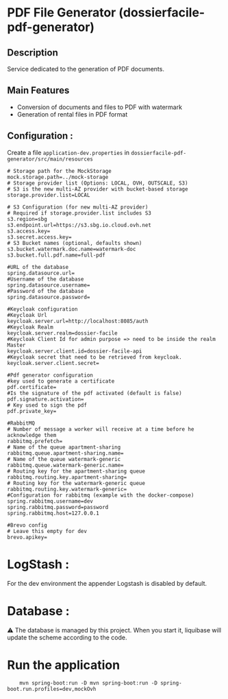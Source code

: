 # PDF File Generator (dossierfacile-pdf-generator)

## Description
Service dedicated to the generation of PDF documents.

## Main Features
- Conversion of documents and files to PDF with watermark
- Generation of rental files in PDF format

## Configuration :

Create a file `application-dev.properties` in `dossierfacile-pdf-generator/src/main/resources`
```properties
# Storage path for the MockStorage
mock.storage.path=../mock-storage
# Storage provider list (Options: LOCAL, OVH, OUTSCALE, S3)
# S3 is the new multi-AZ provider with bucket-based storage
storage.provider.list=LOCAL

# S3 Configuration (for new multi-AZ provider)
# Required if storage.provider.list includes S3
s3.region=sbg
s3.endpoint.url=https://s3.sbg.io.cloud.ovh.net
s3.access.key=
s3.secret.access.key=
# S3 Bucket names (optional, defaults shown)
s3.bucket.watermark.doc.name=watermark-doc
s3.bucket.full.pdf.name=full-pdf

#URL of the database
spring.datasource.url=
#Username of the database
spring.datasource.username=
#Password of the database
spring.datasource.password=

#Keycloak configuration
#Keycloak Url
keycloak.server.url=http://localhost:8085/auth
#Keycloak Realm
keycloak.server.realm=dossier-facile
#Keycloak Client Id for admin purpose => need to be inside the realm Master 
keycloak.server.client.id=dossier-facile-api
#Keycloak secret that need to be retrieved from keycloak. 
keycloak.server.client.secret=

#Pdf generator configuration
#key used to generate a certificate
pdf.certificate=
#Is the signature of the pdf activated (default is false)
pdf.signature.activation=
# Key used to sign the pdf
pdf.private_key=

#RabbitMQ
# Number of message a worker will receive at a time before he acknowledge them
rabbitmq.prefetch=
# Name of the queue apartment-sharing
rabbitmq.queue.apartment-sharing.name=
# Name of the queue watermark-generic
rabbitmq.queue.watermark-generic.name=
# Routing key for the apartment-sharing queue
rabbitmq.routing.key.apartment-sharing=
# Routing key for the watermark-generic queue
rabbitmq.routing.key.watermark-generic=
#Configuration for rabbitmq (example with the docker-compose)
spring.rabbitmq.username=dev
spring.rabbitmq.password=password
spring.rabbitmq.host=127.0.0.1

#Brevo config
# Leave this empty for dev
brevo.apikey=

```
# LogStash :

For the dev environment the appender Logstash is disabled by default.

# Database :
⚠️ The database is managed by this project. When you start it, liquibase will update the scheme according to the code.

# Run the application

```shell
    mvn spring-boot:run -D mvn spring-boot:run -D spring-boot.run.profiles=dev,mockOvh
```
